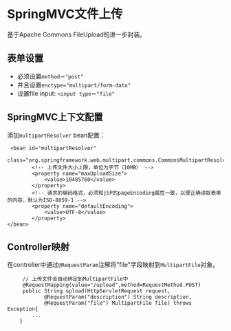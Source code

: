 # SpringMVC文件上传
基于Apache Commons FileUpload的进一步封装。
## 表单设置
- 必须设置`method＝"post"`
- 并且设置`enctype="multipart/form-data"`
- 设置file input: `<input type＝"file"`
## SpringMVC上下文配置
添加`multipartResolver` bean配置：  
```
 <bean id="multipartResolver"  
        class="org.springframework.web.multipart.commons.CommonsMultipartResolver">  
		<!-- 上传文件大小上限，单位为字节（10MB） -->
        <property name="maxUploadSize">  
            <value>10485760</value>  
        </property>  
        <!-- 请求的编码格式，必须和jSP的pageEncoding属性一致，以便正确读取表单的内容，默认为ISO-8859-1 -->
        <property name="defaultEncoding">
        	<value>UTF-8</value>
        </property>
</bean>
```
## Controller映射
在controller中通过`@RequestParam`注解将"file"字段映射到`MultipartFile`对象。  
```
	 // 上传文件会自动绑定到MultipartFile中
	 @RequestMapping(value="/upload",method=RequestMethod.POST)
	 public String upload(HttpServletRequest request,
			@RequestParam("description") String description,
			@RequestParam("file") MultipartFile file) throws Exception{
		...		
	}		 
```
